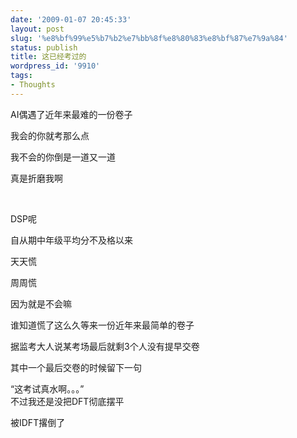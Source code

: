 ```yaml
---
date: '2009-01-07 20:45:33'
layout: post
slug: '%e8%bf%99%e5%b7%b2%e7%bb%8f%e8%80%83%e8%bf%87%e7%9a%84'
status: publish
title: 这已经考过的
wordpress_id: '9910'
tags:
- Thoughts
---
```


AI偶遇了近年来最难的一份卷子 

我会的你就考那么点 

我不会的你倒是一道又一道 

真是折磨我啊 

  

DSP呢 

自从期中年级平均分不及格以来 

天天慌 

周周慌 

因为就是不会嘛 

谁知道慌了这么久等来一份近年来最简单的卷子 

据监考大人说某考场最后就剩3个人没有提早交卷 

其中一个最后交卷的时候留下一句 

“这考试真水啊。。。”  
不过我还是没把DFT彻底摆平 

被IDFT撂倒了  

